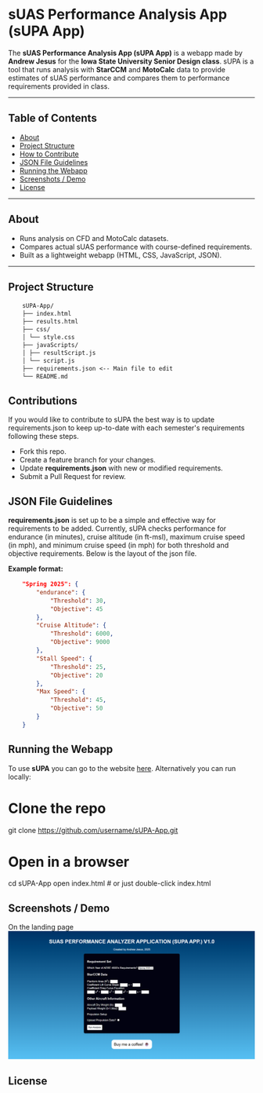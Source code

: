#  sUAS Performance Analysis App (sUPA App)
The **sUAS Performance Analysis App (sUPA App)** is a webapp made by **Andrew Jesus** for the **Iowa State University Senior Design class**. sUPA is a tool that runs analysis with **StarCCM** and **MotoCalc** data to provide estimates of sUAS performance and compares them to performance requirements provided in class.

---

## Table of Contents
- [About](#-about)
- [Project Structure](#-project-structure)
- [How to Contribute](#-how-to-contribute)
- [JSON File Guidelines](#-json-file-guidelines)
- [Running the Webapp](#-running-the-webapp)
- [Screenshots / Demo](#-screenshots--demo)
- [License](#-license)

---

## About
- Runs analysis on CFD and MotoCalc datasets.  
- Compares actual sUAS performance with course-defined requirements.  
- Built as a lightweight webapp (HTML, CSS, JavaScript, JSON).
---

## Project Structure
```text
    sUPA-App/
    ├── index.html
    ├── results.html
    ├── css/
    │ └── style.css
    ├── javaScripts/
    │ ├── resultScript.js
    │ └── script.js
    ├── requirements.json <-- Main file to edit
    └── README.md
```
## Contributions
If you would like to contribute to sUPA the best way is to update requirements.json to keep up-to-date with each semester's requirements following these steps.
- Fork this repo.  
- Create a feature branch for your changes.  
- Update **requirements.json** with new or modified requirements.  
- Submit a Pull Request for review. 

## JSON File Guidelines
**requirements.json** is set up to be a simple and effective way for requirements to be added. Currently, sUPA checks performance for endurance (in minutes), cruise altitude (in ft-msl), maximum cruise speed (in mph), and minimum cruise speed (in mph) for both threshold and objective requirements. Below is the layout of the json file.

**Example format:**
```json
    "Spring 2025": {
        "endurance": {
            "Threshold": 30,
            "Objective": 45
        },
        "Cruise Altitude": {
            "Threshold": 6000,
            "Objective": 9000
        },
        "Stall Speed": {
            "Threshold": 25,
            "Objective": 20
        },
        "Max Speed": {
            "Threshold": 45,
            "Objective": 50
        }
    }
```
## Running the Webapp
To use **sUPA** you can go to the website [here](https://babyheyzeus5.github.io/sUPA-App/).
Alternatively you can run locally:
# Clone the repo
git clone https://github.com/username/sUPA-App.git

# Open in a browser
cd sUPA-App
open index.html   # or just double-click index.html

## Screenshots / Demo
On the landing page 
![Landing Page](assets/demo_images/landingPage.png)
## License